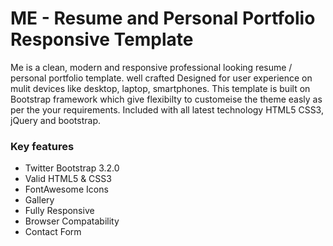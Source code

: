 # ME - Resume and Personal Portfolio Responsive Template

Me is a clean, modern and responsive professional looking resume / personal portfolio template. well crafted Designed for user experience on mulit devices like desktop, laptop, smartphones. This template is built on Bootstrap framework which give flexibilty to customeise the theme easly as per the your requirements. Included with all latest technology HTML5 CSS3, jQuery and bootstrap.


### Key features
* Twitter Bootstrap 3.2.0
* Valid HTML5 & CSS3
* FontAwesome Icons
* Gallery
* Fully Responsive
* Browser Compatability
* Contact Form

